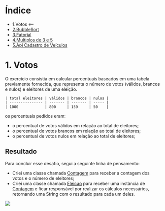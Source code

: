 # Índice

- 1.Votos <== 
- [2.BubbleSort](https://github.com/RodrigoSouzaDev/Desafio-JavaApi/tree/main/2%20-%20Bubble%20Sort)
- [3.Fatorial](https://github.com/RodrigoSouzaDev/Desafio-JavaApi/tree/main/3%20-%20Fatorial)
- [4.Multiplos de 3 e 5](https://github.com/RodrigoSouzaDev/Desafio-JavaApi/tree/main/4%20-%20Multiplos%20de%203%20e%205)
- [5.Api Cadastro de Veículos](https://github.com/RodrigoSouzaDev/Desafio-JavaApi/tree/main/5-%20Cadastro%20Veiculos)
# 1. Votos

O exercício consistia em calcular percentuais baseados em uma tabela previamente fornecida, que representa o número de votos (válidos, brancos e nulos) e eleitores de uma eleição.

```
| total eleitores | válidos | brancos | nulos |
| --------------- | ------- | ------- | ----- |
| 1000            | 800     | 150     | 50    |
```

os percentuais pedidos eram:

- o percentual de votos válidos em relação ao total de eleitores;
- o percentual de votos brancos em relação ao total de eleitores;
- o percentual de votos nulos em relação ao total de eleitores;

## Resultado

Para concluir esse desafio, segui a seguinte linha de pensamento: 

- Criei uma classe chamada [Contagem](https://github.com/RodrigoSouzaDev/Desafio-JavaApi/blob/main/1%20-%20Votos/src/Contagem.java) para receber a contagem dos votos e o número de eleitores;
- Criei uma classe chamada [Eleicao](https://github.com/RodrigoSouzaDev/Desafio-JavaApi/blob/main/1%20-%20Votos/src/Eleicao.java) para receber uma instância de [Contagem](https://github.com/RodrigoSouzaDev/Desafio-JavaApi/blob/main/1%20-%20Votos/src/Contagem.java) e ficar responsável por realizar os cálculos necessários, retornando uma String com o resultado para cada um deles.

<image align="center" src="img/Result.PNG"/>
